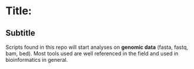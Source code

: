 # Title:
## Subtitle

Scripts found in this repo will start analyses on __genomic data__ (fasta, fastq, bam, bed). Most tools used are well referenced in the field and used in bioinformatics in general.
